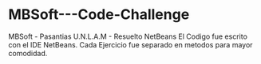 # MBSoft---Code-Challenge
MBSoft - Pasantias U.N.L.A.M - Resuelto NetBeans
El Codigo fue escrito con el IDE NetBeans.
Cada Ejercicio fue separado en metodos para mayor comodidad.

